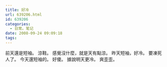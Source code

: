```yaml
---
title: 好冷
url: 639206.html
id: 639206
categories:
  - 日常。笔记
date: 2008-09-24 09:09:18
tags:
---
```


前天還是短袖。 涼鞋。
感覺沒什麼，就是天有點涼。
昨天短袖，好冷。
要凍死人了。
今天還短袖的。
好傻。
據說明天更冷。
爽歪歪。
